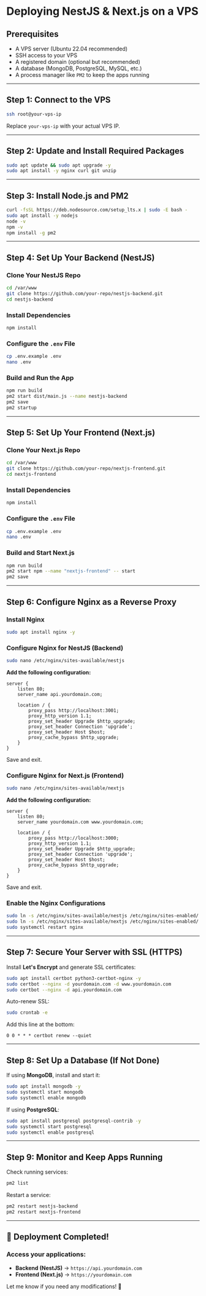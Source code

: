 # Deploying NestJS & Next.js on a VPS

## Prerequisites

- A VPS server (Ubuntu 22.04 recommended)
- SSH access to your VPS
- A registered domain (optional but recommended)
- A database (MongoDB, PostgreSQL, MySQL, etc.)
- A process manager like `PM2` to keep the apps running

---

## Step 1: Connect to the VPS

```sh
ssh root@your-vps-ip
```

Replace `your-vps-ip` with your actual VPS IP.

---

## Step 2: Update and Install Required Packages

```sh
sudo apt update && sudo apt upgrade -y
sudo apt install -y nginx curl git unzip
```

---

## Step 3: Install Node.js and PM2

```sh
curl -fsSL https://deb.nodesource.com/setup_lts.x | sudo -E bash -
sudo apt install -y nodejs
node -v
npm -v
npm install -g pm2
```

---

## Step 4: Set Up Your Backend (NestJS)

### Clone Your NestJS Repo
```sh
cd /var/www
git clone https://github.com/your-repo/nestjs-backend.git
cd nestjs-backend
```

### Install Dependencies
```sh
npm install
```

### Configure the `.env` File
```sh
cp .env.example .env
nano .env
```

### Build and Run the App
```sh
npm run build
pm2 start dist/main.js --name nestjs-backend
pm2 save
pm2 startup
```

---

## Step 5: Set Up Your Frontend (Next.js)

### Clone Your Next.js Repo
```sh
cd /var/www
git clone https://github.com/your-repo/nextjs-frontend.git
cd nextjs-frontend
```

### Install Dependencies
```sh
npm install
```

### Configure the `.env` File
```sh
cp .env.example .env
nano .env
```

### Build and Start Next.js
```sh
npm run build
pm2 start npm --name "nextjs-frontend" -- start
pm2 save
```

---

## Step 6: Configure Nginx as a Reverse Proxy

### Install Nginx
```sh
sudo apt install nginx -y
```

### Configure Nginx for NestJS (Backend)
```sh
sudo nano /etc/nginx/sites-available/nestjs
```

**Add the following configuration:**
```
server {
    listen 80;
    server_name api.yourdomain.com;

    location / {
        proxy_pass http://localhost:3001;
        proxy_http_version 1.1;
        proxy_set_header Upgrade $http_upgrade;
        proxy_set_header Connection 'upgrade';
        proxy_set_header Host $host;
        proxy_cache_bypass $http_upgrade;
    }
}
```
Save and exit.

### Configure Nginx for Next.js (Frontend)
```sh
sudo nano /etc/nginx/sites-available/nextjs
```

**Add the following configuration:**
```
server {
    listen 80;
    server_name yourdomain.com www.yourdomain.com;

    location / {
        proxy_pass http://localhost:3000;
        proxy_http_version 1.1;
        proxy_set_header Upgrade $http_upgrade;
        proxy_set_header Connection 'upgrade';
        proxy_set_header Host $host;
        proxy_cache_bypass $http_upgrade;
    }
}
```
Save and exit.

### Enable the Nginx Configurations
```sh
sudo ln -s /etc/nginx/sites-available/nestjs /etc/nginx/sites-enabled/
sudo ln -s /etc/nginx/sites-available/nextjs /etc/nginx/sites-enabled/
sudo systemctl restart nginx
```

---

## Step 7: Secure Your Server with SSL (HTTPS)

Install **Let's Encrypt** and generate SSL certificates:
```sh
sudo apt install certbot python3-certbot-nginx -y
sudo certbot --nginx -d yourdomain.com -d www.yourdomain.com
sudo certbot --nginx -d api.yourdomain.com
```

Auto-renew SSL:
```sh
sudo crontab -e
```
Add this line at the bottom:
```
0 0 * * * certbot renew --quiet
```

---

## Step 8: Set Up a Database (If Not Done)

If using **MongoDB**, install and start it:
```sh
sudo apt install mongodb -y
sudo systemctl start mongodb
sudo systemctl enable mongodb
```

If using **PostgreSQL**:
```sh
sudo apt install postgresql postgresql-contrib -y
sudo systemctl start postgresql
sudo systemctl enable postgresql
```

---

## Step 9: Monitor and Keep Apps Running

Check running services:
```sh
pm2 list
```

Restart a service:
```sh
pm2 restart nestjs-backend
pm2 restart nextjs-frontend
```

---

## 🎉 Deployment Completed!

### Access your applications:
- **Backend (NestJS)** → `https://api.yourdomain.com`
- **Frontend (Next.js)** → `https://yourdomain.com`

Let me know if you need any modifications! 🚀

